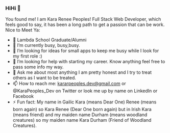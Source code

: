 ### HiHi 🤗

You found me! I am Kara Renee Peoples! Full Stack Web Developer, which feels good to say, it has been a long path to get a passion that can be work. Nice to Meet Ya:


- 🔭 Lambda School Graduate/Alumni
- 🌱 I’m currently busy, busy,busy.
- 👯 I’m looking for ideas for small apps to keep me busy while I look for my first role :)
- 🤔 I’m looking for help with starting my career. Know anything feel free to pass some info my way.
- 💬 Ask me about most anything I am pretty honest and I try to treat others as I want to be treated.
- 📫 How to reach me: kararpeoples.dev@gmail.com or @KaraPeoples_Dev on Twitter or look me up by name on LinkedIn or Facebook
- ⚡ Fun fact: My name in Gailic Kara (means Dear One) Renee (means born again) so Kara Renee (Dear One born again) but in Irish
     Kara (means friend) and my maiden name Durham (means woodland creatures) so my maiden name Kara Durham (Friend of Woodland Creatures).

